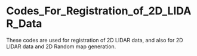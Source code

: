 # Codes_For_Registration_of_2D_LIDAR_Data
These codes are used for registration of 2D LIDAR data, and also for 2D LIDAR data and 2D Random map generation.
